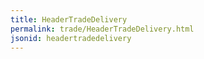 ```yaml
---
title: HeaderTradeDelivery
permalink: trade/HeaderTradeDelivery.html
jsonid: headertradedelivery
---
```


